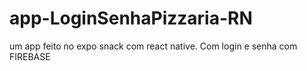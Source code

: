 # app-LoginSenhaPizzaria-RN
um app feito no expo snack com react native. Com login e senha com FIREBASE
